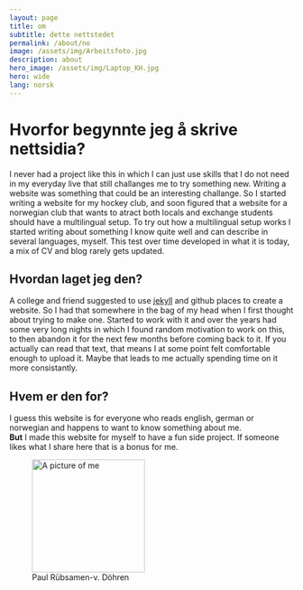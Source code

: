 ```yaml
---
layout: page
title: om 
subtitle: dette nettstedet 
permalink: /about/no
image: /assets/img/Arbeitsfoto.jpg
description: about
hero_image: /assets/img/Laptop_KH.jpg
hero: wide
lang: norsk
---
```



# Hvorfor begynnte jeg å skrive nettsidia?

I never had a project like this in which I can just use skills that I do not need in my everyday live that still challanges me to try something new.
Writing a website was something that could be an interesting challange. So I started writing a website for my hockey club, and soon figured that a website
for a norwegian club that wants to atract both locals and exchange students should have a multilingual setup.
To try out how a multilingual setup works I started writing about something I know quite well and can describe in several languages, myself. This test over time developed in what it is today, a mix of CV and blog rarely gets updated. 
	
## Hvordan laget jeg den?

A college and friend suggested to use [jekyll](https://jekyllrb.com/docs/) and github places to create a website. So I had that somewhere in the bag of my head when I first thought about trying to make one.
Started to work with it and over the years had some very long nights in which I found random motivation to work on this, to then abandon it for the next few months before coming back to it. 
If you actually can read that text, that means I at some point felt comfortable enough to upload it. Maybe that leads to me actually spending time on it more consistantly.  

## Hvem er den for?
I guess this website is for everyone who reads english, german or norwegian and happens to want to know something about me.  
**But** I made this website for myself to have a fun side project. If someone likes what I share here that is a bonus for me.

<figure>
<img src="{{page.image}}" alt="A picture of me" width="200" style="vertical-align"  />
<figcaption>Paul Rübsamen-v. Döhren</figcaption>
</figure>